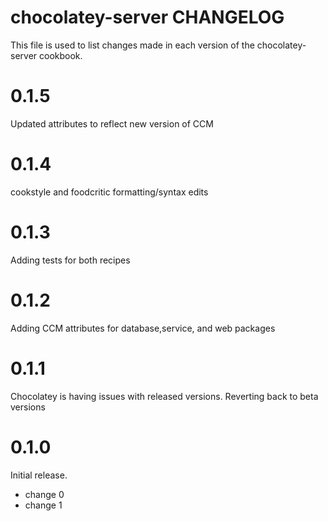 # chocolatey-server CHANGELOG

This file is used to list changes made in each version of the chocolatey-server cookbook.

# 0.1.5
Updated attributes to reflect new version of CCM

# 0.1.4

cookstyle and foodcritic formatting/syntax edits

# 0.1.3

Adding tests for both recipes

# 0.1.2

Adding CCM attributes for database,service, and web packages

# 0.1.1

Chocolatey is having issues with released versions. Reverting back to beta versions

# 0.1.0

Initial release.

- change 0
- change 1

